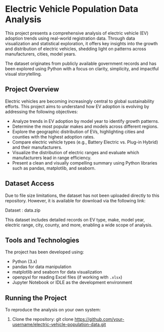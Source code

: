 # Electric Vehicle Population Data Analysis

This project presents a comprehensive analysis of electric vehicle (EV) adoption trends using real-world registration data. Through data visualization and statistical exploration, it offers key insights into the growth and distribution of electric vehicles, shedding light on patterns across manufacturers, cities,  model years.

The dataset originates from publicly available government records and has been explored using Python with a focus on clarity, simplicity, and impactful visual storytelling.

## Project Overview

Electric vehicles are becoming increasingly central to global sustainability efforts. This project aims to understand how EV adoption is evolving by addressing the following objectives:

- Analyze trends in EV adoption by model year to identify growth patterns.
- Determine the most popular makes and models across different regions.
- Explore the geographic distribution of EVs, highlighting cities and counties with the highest adoption rates.
- Compare electric vehicle types (e.g., Battery Electric vs. Plug-in Hybrid) and their manufacturers.
- Visualize the distribution of electric ranges and evaluate which manufacturers lead in range efficiency.
- Present a clean and visually compelling summary using Python libraries such as pandas, matplotlib, and seaborn.

## Dataset Access

Due to file size limitations, the dataset has not been uploaded directly to this repository. However, it is available for download via the following link:

Dataset : data.zip

This dataset includes detailed records on EV type, make, model year, electric range, city, county, and more, enabling a wide scope of analysis.

## Tools and Technologies

The project has been developed using:

- Python (3.x)
- pandas for data manipulation
- matplotlib and seaborn for data visualization
- openpyxl for reading Excel files (if working with `.xlsx`)
- Jupyter Notebook or IDLE as the development environment

## Running the Project

To reproduce the analysis on your own system:

1. Clone the repository:
   git clone https://github.com/your-username/electric-vehicle-population-data.git

